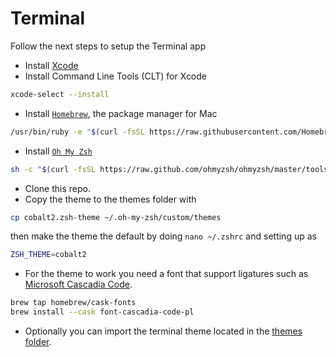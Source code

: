 # Terminal

Follow the next steps to setup the Terminal app

- Install [Xcode](https://itunes.apple.com/gb/app/xcode/id497799835?mt=12)
- Install Command Line Tools (CLT) for Xcode

```bash
xcode-select --install
```

- Install [`Homebrew`](https://brew.sh/), the package manager for Mac

```bash
/usr/bin/ruby -e "$(curl -fsSL https://raw.githubusercontent.com/Homebrew/install/master/install)"
```

- Install [`Oh My Zsh`](https://ohmyz.sh/)

```bash
sh -c "$(curl -fsSL https://raw.github.com/ohmyzsh/ohmyzsh/master/tools/install.sh)"
```

- Clone this repo.
- Copy the theme to the themes folder with

```bash
cp cobalt2.zsh-theme ~/.oh-my-zsh/custom/themes
```

then make the theme the default by doing `nano ~/.zshrc` and setting up as

```bash
ZSH_THEME=cobalt2
```

- For the theme to work you need a font that support ligatures such as [Microsoft Cascadia Code](https://github.com/microsoft/cascadia-code).

```bash
brew tap homebrew/cask-fonts
brew install --cask font-cascadia-code-pl
```

- Optionally you can import the terminal theme located in the [themes folder](../themes/cobalt2).
